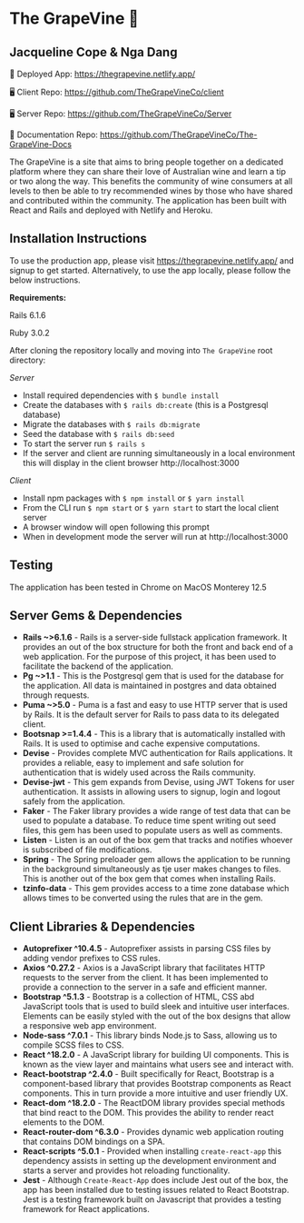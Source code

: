 # The GrapeVine 🍇

## Jacqueline Cope & Nga Dang

🌟 Deployed App: https://thegrapevine.netlify.app/

🖥 Client Repo: https://github.com/TheGrapeVineCo/client

🖥 Server Repo: https://github.com/TheGrapeVineCo/Server

📖 Documentation Repo: https://github.com/TheGrapeVineCo/The-GrapeVine-Docs

The GrapeVine is a site that aims to bring people together on a dedicated platform where they can share their love of Australian wine and learn a tip or two along the way. This benefits the community of wine consumers at all levels to then be able to try recommended wines by those who have shared and contributed within the community. The application has been built with React and Rails and deployed with Netlify and Heroku.

## Installation Instructions

To use the production app, please visit https://thegrapevine.netlify.app/ and signup to get started. Alternatively, to use the app locally, please follow the below instructions.

**Requirements:**

Rails 6.1.6

Ruby 3.0.2

After cloning the repository locally and moving into `The GrapeVine` root directory:

_Server_

- Install required dependencies with `$ bundle install`
- Create the databases with `$ rails db:create` (this is a Postgresql database)
- Migrate the databases with `$ rails db:migrate`
- Seed the database with `$ rails db:seed`
- To start the server run `$ rails s`
- If the server and client are running simultaneously in a local environment this will display in the client browser http://localhost:3000

_Client_

- Install npm packages with `$ npm install` or `$ yarn install`
- From the CLI run `$ npm start` or `$ yarn start` to start the local client server
- A browser window will open following this prompt
- When in development mode the server will run at http://localhost:3000

## Testing

The application has been tested in Chrome on MacOS Monterey 12.5

## Server Gems & Dependencies

- **Rails ~>6.1.6** - Rails is a server-side fullstack application framework. It provides an out of the box structure for both the front and back end of a web application. For the purpose of this project, it has been used to facilitate the backend of the application.
- **Pg ~>1.1** - This is the Postgresql gem that is used for the database for the application. All data is maintained in postgres and data obtained through requests.
- **Puma ~>5.0** - Puma is a fast and easy to use HTTP server that is used by Rails. It is the default server for Rails to pass data to its delegated client.
- **Bootsnap >=1.4.4** - This is a library that is automatically installed with Rails. It is used to optimise and cache expensive computations.
- **Devise** - Provides complete MVC authentication for Rails applications. It provides a reliable, easy to implement and safe solution for authentication that is widely used across the Rails community.
- **Devise-jwt** - This gem expands from Devise, using JWT Tokens for user authentication. It assists in allowing users to signup, login and logout safely from the application.
- **Faker** - The Faker library provides a wide range of test data that can be used to populate a database. To reduce time spent writing out seed files, this gem has been used to populate users as well as comments.
- **Listen** - Listen is an out of the box gem that tracks and notifies whoever is subscribed of file modifications.
- **Spring** - The Spring preloader gem allows the application to be running in the background simultaneously as tje user makes changes to files. This is another out of the box gem that comes when installing Rails.
- **tzinfo-data** - This gem provides access to a time zone database which allows times to be converted using the rules that are in the gem.

## Client Libraries & Dependencies

- **Autoprefixer ^10.4.5** - Autoprefixer assists in parsing CSS files by adding vendor prefixes to CSS rules.
- **Axios ^0.27.2** - Axios is a JavaScript library that facilitates HTTP requests to the server from the client. It has been implemented to provide a connection to the server in a safe and efficient manner.
- **Bootstrap ^5.1.3** - Bootstrap is a collection of HTML, CSS abd JavaScript tools that is used to build sleek and intuitive user interfaces. Elements can be easily styled with the out of the box designs that allow a responsive web app environment.
- **Node-sass ^7.0.1** - This library binds Node.js to Sass, allowing us to compile SCSS files to CSS.
- **React ^18.2.0** - A JavaScript library for building UI components. This is known as the view layer and maintains what users see and interact with.
- **React-bootstrap ^2.4.0** - Built specifically for React, Bootstrap is a component-based library that provides Bootstrap components as React components. This in turn provide a more intuitive and user friendly UX.
- **React-dom ^18.2.0** - The ReactDOM library provides special methods that bind react to the DOM. This provides the ability to render react elements to the DOM.
- **React-router-dom ^6.3.0** - Provides dynamic web application routing that contains DOM bindings on a SPA.
- **React-scripts ^5.0.1** - Provided when installing `create-react-app` this dependency assists in setting up the development environment and starts a server and provides hot reloading functionality.
- **Jest** - Although `Create-React-App` does include Jest out of the box, the app has been installed due to testing issues related to React Bootstrap. Jest is a testing framework built on Javascript that provides a testing framework for React applications.
